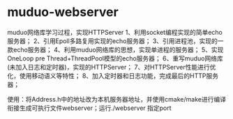 # muduo-webserver
muduo网络库学习过程，实现HTTPServer
  1、利用socket编程实现的简单echo服务器；
  2、引用Epoll多路复用实现的echo服务器；
  3、引用进程池，实现的一款echo服务器；
  4、利用muduo网络库的思想，实现单进程的服务器；
  5、实现OneLoop pre Thread+ThreadPool模型的echo服务器；
  6、重写muduo网络库(未加入日志和定时器)，实现的HTTPServer；
  7、对HTTPServer性能进行优化，使用移动语义等特性；
  8、加入定时器和日志功能，完成最后的HTTP服务器；

使用：将Address.h中的地址改为本机服务器地址，并使用cmake/make进行编译衔接生成可执行文件webserver；运行./webserver 指定port
